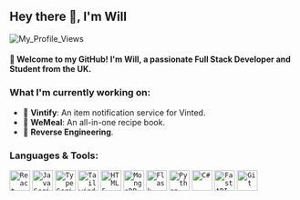 ## Hey there 👋, I'm Will
![My_Profile_Views](https://komarev.com/ghpvc/?username=afkWill)

#### 📍 Welcome to my GitHub! I'm Will, a passionate Full Stack Developer and Student from the UK.

### What I'm currently working on:

- 🔔 **Vintify**: An item notification service for Vinted.
- 🍜 **WeMeal**: An all-in-one recipe book. 
- 🦾 **Reverse Engineering**.

### Languages & Tools: 

<code><img src="https://raw.githubusercontent.com/danielcranney/readme-generator/main/public/icons/skills/react-colored.svg" width="36" height="36" alt="React" /></code>
<code><img src="https://raw.githubusercontent.com/danielcranney/readme-generator/main/public/icons/skills/javascript-colored.svg" width="36" height="36" alt="JavaScript" /></code>
<code><img src="https://raw.githubusercontent.com/danielcranney/readme-generator/main/public/icons/skills/typescript-colored.svg" width="36" height="36" alt="TypeScript" /></code>
<code><img src="https://raw.githubusercontent.com/danielcranney/readme-generator/main/public/icons/skills/tailwindcss-colored.svg" width="36" height="36" alt="TailwindCSS" /></code>
<code><img src="https://raw.githubusercontent.com/danielcranney/readme-generator/main/public/icons/skills/html5-colored.svg" width="36" height="36" alt="HTML5" /></code>
<code><img src="https://raw.githubusercontent.com/danielcranney/readme-generator/main/public/icons/skills/mongodb-colored.svg" width="36" height="36" alt="MongoDB" /></code>
<code><img src="https://raw.githubusercontent.com/danielcranney/readme-generator/main/public/icons/skills/flask-colored.svg" width="36" height="36" alt="Flask" /></code>
<code><img src="https://raw.githubusercontent.com/danielcranney/readme-generator/main/public/icons/skills/python-colored.svg" width="36" height="36" alt="Python" /></code>
<code><img src="https://raw.githubusercontent.com/danielcranney/readme-generator/main/public/icons/skills/csharp-colored.svg" width="36" height="36" alt="C#" /></code>
<code><img src="https://raw.githubusercontent.com/danielcranney/readme-generator/main/public/icons/skills/fastapi-colored.svg" width="36" height="36" alt="Fast API" /></code>
<code><img src="https://raw.githubusercontent.com/danielcranney/readme-generator/main/public/icons/skills/git-colored.svg" width="36" height="36" alt="Git" /></code>












